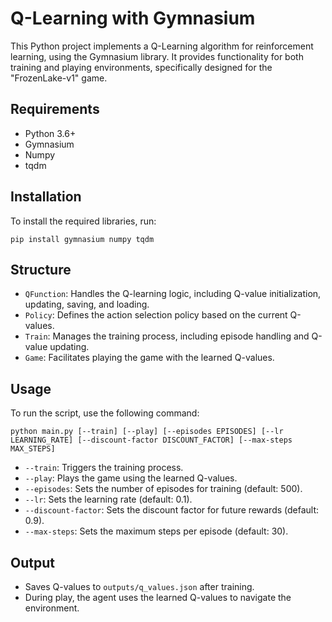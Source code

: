 # Q-Learning with Gymnasium

This Python project implements a Q-Learning algorithm for reinforcement learning, using the Gymnasium library. It provides functionality for both training and playing environments, specifically designed for the "FrozenLake-v1" game.

## Requirements
- Python 3.6+
- Gymnasium
- Numpy
- tqdm

## Installation
To install the required libraries, run:

```
pip install gymnasium numpy tqdm
```


## Structure
- `QFunction`: Handles the Q-learning logic, including Q-value initialization, updating, saving, and loading.
- `Policy`: Defines the action selection policy based on the current Q-values.
- `Train`: Manages the training process, including episode handling and Q-value updating.
- `Game`: Facilitates playing the game with the learned Q-values.

## Usage
To run the script, use the following command:
```
python main.py [--train] [--play] [--episodes EPISODES] [--lr LEARNING_RATE] [--discount-factor DISCOUNT_FACTOR] [--max-steps MAX_STEPS]
```

- `--train`: Triggers the training process.
- `--play`: Plays the game using the learned Q-values.
- `--episodes`: Sets the number of episodes for training (default: 500).
- `--lr`: Sets the learning rate (default: 0.1).
- `--discount-factor`: Sets the discount factor for future rewards (default: 0.9).
- `--max-steps`: Sets the maximum steps per episode (default: 30).

## Output
- Saves Q-values to `outputs/q_values.json` after training.
- During play, the agent uses the learned Q-values to navigate the environment.
